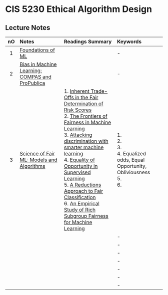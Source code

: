 # CIS 5230 Ethical Algorithm Design

## Lecture Notes
|nO|Notes|Readings Summary|Keywords|
|:-:|:-|:-|:-|
|1|[Foundations of ML](notes/01.md)||- |
|2|[Bias in Machine Learning: COMPAS and ProPublica](notes/02.md)||- |
|3|[Science of Fair ML: Models and Algorithms](notes/03.md)|1. [Inherent Trade-Offs in the Fair Determination of Risk Scores](readings/03/01.md) <br> 2. [The Frontiers of Fairness in Machine Learning](readings/03/02.md) <br> 3. [Attacking discrimination with smarter machine learning](readings/03/03.md) <br> 4. [Equality of Opportunity in Supervised Learning](readings/03/04.md) <br> 5. [A Reductions Approach to Fair Classification](readings/03/05.md) <br> 6.  [An Empirical Study of Rich Subgroup Fairness for Machine Learning](readings/03/06.md)|1.<br> 2.<br> 3.<br> 4. Equalized odds, Equal Opportunity, Obliviousness <br> 5. <br> 6.|
||[]()||- |
||[]()||- |
||[]()||- |
||[]()||- |
||[]()||- |
||[]()||- |
||[]()||- |